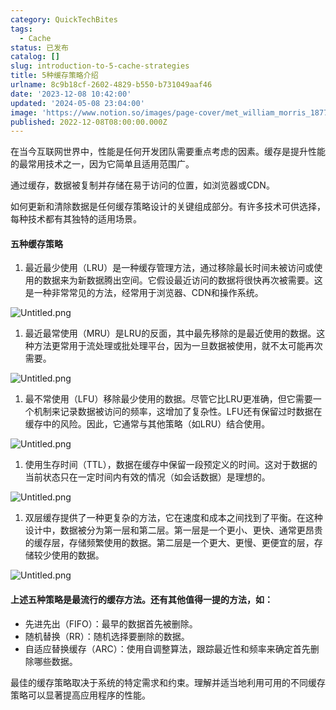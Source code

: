```yaml
---
category: QuickTechBites
tags:
  - Cache
status: 已发布
catalog: []
slug: introduction-to-5-cache-strategies
title: 5种缓存策略介绍
urlname: 8c9b18cf-2602-4829-b550-b731049aaf46
date: '2023-12-08 10:42:00'
updated: '2024-05-08 23:04:00'
image: 'https://www.notion.so/images/page-cover/met_william_morris_1877_willow.jpg'
published: 2022-12-08T08:00:00.000Z
---
```


在当今互联网世界中，性能是任何开发团队需要重点考虑的因素。缓存是提升性能的最常用技术之一，因为它简单且适用范围广。


通过缓存，数据被复制并存储在易于访问的位置，如浏览器或CDN。


如何更新和清除数据是任何缓存策略设计的关键组成部分。有许多技术可供选择，每种技术都有其独特的适用场景。


#### 五种缓存策略

1. 最近最少使用（LRU）是一种缓存管理方法，通过移除最长时间未被访问或使用的数据来为新数据腾出空间。它假设最近访问的数据将很快再次被需要。这是一种非常常见的方法，经常用于浏览器、CDN和操作系统。

![Untitled.png](https://prod-files-secure.s3.us-west-2.amazonaws.com/5d24fe63-e567-4804-86f9-9fdc62e13082/74494354-3dc7-4fc2-be3e-7e15913b3f24/Untitled.png?X-Amz-Algorithm=AWS4-HMAC-SHA256&X-Amz-Content-Sha256=UNSIGNED-PAYLOAD&X-Amz-Credential=ASIAZI2LB466XE5FH7EO%2F20250416%2Fus-west-2%2Fs3%2Faws4_request&X-Amz-Date=20250416T054010Z&X-Amz-Expires=3600&X-Amz-Security-Token=IQoJb3JpZ2luX2VjELX%2F%2F%2F%2F%2F%2F%2F%2F%2F%2FwEaCXVzLXdlc3QtMiJIMEYCIQCsSSPTUX9qcuvG90WDPkQtf7TWlFaon8fg8iebcCr6kwIhAI9xjQufT1aCajGE0ZkGcvPRQUlxBUH5ZmVXeKPEGGp%2FKv8DCD4QABoMNjM3NDIzMTgzODA1IgzGr1C15cdmWTfJA6kq3AM3JAGGz%2Fpl0fCxkD8z4px66zdgMuJVylTKB1WBBVxGgwEaLMxAqCshCnBNs8uRhE1UEBoqS2bSeQT84Ew%2FKHQZbv%2Bud%2BPebAZf9oIICCdIkrwHz4%2B7JHQAqBn7bseL0J%2BPeHQ5gcdtCMNY7MF%2FPlaOeMsoVDA8LVWpYFLGvxk8LX4RLxVs9gv94k2ygEmkgKepUfh48HuraiyzhtWjaTiPKgN0ijyhVkY3YX4hN7eedzwGxk6lp5H7ePxQ1nORPVOHv1JMVKAKGVozrhLkSK5y2UqdtOoBP1yi%2FkjqIUBXXl7HOdhAsLB15yzv90w9RPpEGX%2B3WmJnK0TvAkErehHetZvXZ8v%2FLlKFJq21YakGis%2BvA47uHCHcA6t96MQKOonU9Oo1mrhSF3tvijUene8AMHQJlEmS7w%2BVZIAxPnIdWuzRAdf%2BeZ3qy701Wy%2BeTHPv5OA3Ru0rC5z4Movu4Mo3H1xSxlfDHvV7Qu0UX9MnYK8G3lUGL%2FxdTgo2wq06kwx1UZWyVcU%2FMlRJNKExn%2B5g%2FKOkBXL0WAcza7tIEz9GIGrRJLTtP6Ts7P5CwSIgR3X7fLD5gpMU8bLhBPHsqDya%2BK0YhShRurskWhzAwKNp9VaCzbaozb1e3ZJvcDCA7%2Fy%2FBjqkATxiHs5VCYz%2Ba3LfVlyigZZNpzihGhTsZcl4xB%2FDVPrulYKhp7gImKj8k1u%2FLdN9mGlRiFNbbqdBSo8vNY6KX0D%2BxWTR3P6trzM7Ep9AmQrje0zl1BJYJS3r9Elq6pQi39J4rocD6pFY2hsUdM6UsIJAEwfiNP1N02YxN4YyGOnRq9hv4lGFcgSsk9lk6PB3J0wi4HiX1NC6wrjSDRtpZdsKSzLr&X-Amz-Signature=190715207ee740cc372e81383ece8c058224a3055ee36a7bbae765b3da812c4e&X-Amz-SignedHeaders=host&x-id=GetObject)

1. 最近最常使用（MRU）是LRU的反面，其中最先移除的是最近使用的数据。这种方法更常用于流处理或批处理平台，因为一旦数据被使用，就不太可能再次需要。

![Untitled.png](https://prod-files-secure.s3.us-west-2.amazonaws.com/5d24fe63-e567-4804-86f9-9fdc62e13082/9394e615-e149-4cd8-9a1b-e3c39cda8184/Untitled.png?X-Amz-Algorithm=AWS4-HMAC-SHA256&X-Amz-Content-Sha256=UNSIGNED-PAYLOAD&X-Amz-Credential=ASIAZI2LB466XE5FH7EO%2F20250416%2Fus-west-2%2Fs3%2Faws4_request&X-Amz-Date=20250416T054010Z&X-Amz-Expires=3600&X-Amz-Security-Token=IQoJb3JpZ2luX2VjELX%2F%2F%2F%2F%2F%2F%2F%2F%2F%2FwEaCXVzLXdlc3QtMiJIMEYCIQCsSSPTUX9qcuvG90WDPkQtf7TWlFaon8fg8iebcCr6kwIhAI9xjQufT1aCajGE0ZkGcvPRQUlxBUH5ZmVXeKPEGGp%2FKv8DCD4QABoMNjM3NDIzMTgzODA1IgzGr1C15cdmWTfJA6kq3AM3JAGGz%2Fpl0fCxkD8z4px66zdgMuJVylTKB1WBBVxGgwEaLMxAqCshCnBNs8uRhE1UEBoqS2bSeQT84Ew%2FKHQZbv%2Bud%2BPebAZf9oIICCdIkrwHz4%2B7JHQAqBn7bseL0J%2BPeHQ5gcdtCMNY7MF%2FPlaOeMsoVDA8LVWpYFLGvxk8LX4RLxVs9gv94k2ygEmkgKepUfh48HuraiyzhtWjaTiPKgN0ijyhVkY3YX4hN7eedzwGxk6lp5H7ePxQ1nORPVOHv1JMVKAKGVozrhLkSK5y2UqdtOoBP1yi%2FkjqIUBXXl7HOdhAsLB15yzv90w9RPpEGX%2B3WmJnK0TvAkErehHetZvXZ8v%2FLlKFJq21YakGis%2BvA47uHCHcA6t96MQKOonU9Oo1mrhSF3tvijUene8AMHQJlEmS7w%2BVZIAxPnIdWuzRAdf%2BeZ3qy701Wy%2BeTHPv5OA3Ru0rC5z4Movu4Mo3H1xSxlfDHvV7Qu0UX9MnYK8G3lUGL%2FxdTgo2wq06kwx1UZWyVcU%2FMlRJNKExn%2B5g%2FKOkBXL0WAcza7tIEz9GIGrRJLTtP6Ts7P5CwSIgR3X7fLD5gpMU8bLhBPHsqDya%2BK0YhShRurskWhzAwKNp9VaCzbaozb1e3ZJvcDCA7%2Fy%2FBjqkATxiHs5VCYz%2Ba3LfVlyigZZNpzihGhTsZcl4xB%2FDVPrulYKhp7gImKj8k1u%2FLdN9mGlRiFNbbqdBSo8vNY6KX0D%2BxWTR3P6trzM7Ep9AmQrje0zl1BJYJS3r9Elq6pQi39J4rocD6pFY2hsUdM6UsIJAEwfiNP1N02YxN4YyGOnRq9hv4lGFcgSsk9lk6PB3J0wi4HiX1NC6wrjSDRtpZdsKSzLr&X-Amz-Signature=840010a5774b9667a498f005b3582faa580341f2def053862b7d3d927a7747da&X-Amz-SignedHeaders=host&x-id=GetObject)

1. 最不常使用（LFU）移除最少使用的数据。尽管它比LRU更准确，但它需要一个机制来记录数据被访问的频率，这增加了复杂性。LFU还有保留过时数据在缓存中的风险。因此，它通常与其他策略（如LRU）结合使用。

![Untitled.png](https://prod-files-secure.s3.us-west-2.amazonaws.com/5d24fe63-e567-4804-86f9-9fdc62e13082/ff489bb8-941e-4617-b208-e17020ed7ada/Untitled.png?X-Amz-Algorithm=AWS4-HMAC-SHA256&X-Amz-Content-Sha256=UNSIGNED-PAYLOAD&X-Amz-Credential=ASIAZI2LB466XE5FH7EO%2F20250416%2Fus-west-2%2Fs3%2Faws4_request&X-Amz-Date=20250416T054010Z&X-Amz-Expires=3600&X-Amz-Security-Token=IQoJb3JpZ2luX2VjELX%2F%2F%2F%2F%2F%2F%2F%2F%2F%2FwEaCXVzLXdlc3QtMiJIMEYCIQCsSSPTUX9qcuvG90WDPkQtf7TWlFaon8fg8iebcCr6kwIhAI9xjQufT1aCajGE0ZkGcvPRQUlxBUH5ZmVXeKPEGGp%2FKv8DCD4QABoMNjM3NDIzMTgzODA1IgzGr1C15cdmWTfJA6kq3AM3JAGGz%2Fpl0fCxkD8z4px66zdgMuJVylTKB1WBBVxGgwEaLMxAqCshCnBNs8uRhE1UEBoqS2bSeQT84Ew%2FKHQZbv%2Bud%2BPebAZf9oIICCdIkrwHz4%2B7JHQAqBn7bseL0J%2BPeHQ5gcdtCMNY7MF%2FPlaOeMsoVDA8LVWpYFLGvxk8LX4RLxVs9gv94k2ygEmkgKepUfh48HuraiyzhtWjaTiPKgN0ijyhVkY3YX4hN7eedzwGxk6lp5H7ePxQ1nORPVOHv1JMVKAKGVozrhLkSK5y2UqdtOoBP1yi%2FkjqIUBXXl7HOdhAsLB15yzv90w9RPpEGX%2B3WmJnK0TvAkErehHetZvXZ8v%2FLlKFJq21YakGis%2BvA47uHCHcA6t96MQKOonU9Oo1mrhSF3tvijUene8AMHQJlEmS7w%2BVZIAxPnIdWuzRAdf%2BeZ3qy701Wy%2BeTHPv5OA3Ru0rC5z4Movu4Mo3H1xSxlfDHvV7Qu0UX9MnYK8G3lUGL%2FxdTgo2wq06kwx1UZWyVcU%2FMlRJNKExn%2B5g%2FKOkBXL0WAcza7tIEz9GIGrRJLTtP6Ts7P5CwSIgR3X7fLD5gpMU8bLhBPHsqDya%2BK0YhShRurskWhzAwKNp9VaCzbaozb1e3ZJvcDCA7%2Fy%2FBjqkATxiHs5VCYz%2Ba3LfVlyigZZNpzihGhTsZcl4xB%2FDVPrulYKhp7gImKj8k1u%2FLdN9mGlRiFNbbqdBSo8vNY6KX0D%2BxWTR3P6trzM7Ep9AmQrje0zl1BJYJS3r9Elq6pQi39J4rocD6pFY2hsUdM6UsIJAEwfiNP1N02YxN4YyGOnRq9hv4lGFcgSsk9lk6PB3J0wi4HiX1NC6wrjSDRtpZdsKSzLr&X-Amz-Signature=46d57b9075c44d5e82b919e6f9177a7a6ab6813e1d6a31c2281cb943f70c17c0&X-Amz-SignedHeaders=host&x-id=GetObject)

1. 使用生存时间（TTL），数据在缓存中保留一段预定义的时间。这对于数据的当前状态只在一定时间内有效的情况（如会话数据）是理想的。

![Untitled.png](https://prod-files-secure.s3.us-west-2.amazonaws.com/5d24fe63-e567-4804-86f9-9fdc62e13082/480ed8d3-f3c7-4a40-a9c6-4ca2e915c139/Untitled.png?X-Amz-Algorithm=AWS4-HMAC-SHA256&X-Amz-Content-Sha256=UNSIGNED-PAYLOAD&X-Amz-Credential=ASIAZI2LB466XE5FH7EO%2F20250416%2Fus-west-2%2Fs3%2Faws4_request&X-Amz-Date=20250416T054010Z&X-Amz-Expires=3600&X-Amz-Security-Token=IQoJb3JpZ2luX2VjELX%2F%2F%2F%2F%2F%2F%2F%2F%2F%2FwEaCXVzLXdlc3QtMiJIMEYCIQCsSSPTUX9qcuvG90WDPkQtf7TWlFaon8fg8iebcCr6kwIhAI9xjQufT1aCajGE0ZkGcvPRQUlxBUH5ZmVXeKPEGGp%2FKv8DCD4QABoMNjM3NDIzMTgzODA1IgzGr1C15cdmWTfJA6kq3AM3JAGGz%2Fpl0fCxkD8z4px66zdgMuJVylTKB1WBBVxGgwEaLMxAqCshCnBNs8uRhE1UEBoqS2bSeQT84Ew%2FKHQZbv%2Bud%2BPebAZf9oIICCdIkrwHz4%2B7JHQAqBn7bseL0J%2BPeHQ5gcdtCMNY7MF%2FPlaOeMsoVDA8LVWpYFLGvxk8LX4RLxVs9gv94k2ygEmkgKepUfh48HuraiyzhtWjaTiPKgN0ijyhVkY3YX4hN7eedzwGxk6lp5H7ePxQ1nORPVOHv1JMVKAKGVozrhLkSK5y2UqdtOoBP1yi%2FkjqIUBXXl7HOdhAsLB15yzv90w9RPpEGX%2B3WmJnK0TvAkErehHetZvXZ8v%2FLlKFJq21YakGis%2BvA47uHCHcA6t96MQKOonU9Oo1mrhSF3tvijUene8AMHQJlEmS7w%2BVZIAxPnIdWuzRAdf%2BeZ3qy701Wy%2BeTHPv5OA3Ru0rC5z4Movu4Mo3H1xSxlfDHvV7Qu0UX9MnYK8G3lUGL%2FxdTgo2wq06kwx1UZWyVcU%2FMlRJNKExn%2B5g%2FKOkBXL0WAcza7tIEz9GIGrRJLTtP6Ts7P5CwSIgR3X7fLD5gpMU8bLhBPHsqDya%2BK0YhShRurskWhzAwKNp9VaCzbaozb1e3ZJvcDCA7%2Fy%2FBjqkATxiHs5VCYz%2Ba3LfVlyigZZNpzihGhTsZcl4xB%2FDVPrulYKhp7gImKj8k1u%2FLdN9mGlRiFNbbqdBSo8vNY6KX0D%2BxWTR3P6trzM7Ep9AmQrje0zl1BJYJS3r9Elq6pQi39J4rocD6pFY2hsUdM6UsIJAEwfiNP1N02YxN4YyGOnRq9hv4lGFcgSsk9lk6PB3J0wi4HiX1NC6wrjSDRtpZdsKSzLr&X-Amz-Signature=6c4d046fa18c8debd4b3fd72d09dee0bda2918fbe93018996b0c8e3f6736a692&X-Amz-SignedHeaders=host&x-id=GetObject)

1. 双层缓存提供了一种更复杂的方法，它在速度和成本之间找到了平衡。在这种设计中，数据被分为第一层和第二层。第一层是一个更小、更快、通常更昂贵的缓存层，存储频繁使用的数据。第二层是一个更大、更慢、更便宜的层，存储较少使用的数据。

![Untitled.png](https://prod-files-secure.s3.us-west-2.amazonaws.com/5d24fe63-e567-4804-86f9-9fdc62e13082/35e68090-275d-4707-9e9a-ce86f000e9eb/Untitled.png?X-Amz-Algorithm=AWS4-HMAC-SHA256&X-Amz-Content-Sha256=UNSIGNED-PAYLOAD&X-Amz-Credential=ASIAZI2LB466XE5FH7EO%2F20250416%2Fus-west-2%2Fs3%2Faws4_request&X-Amz-Date=20250416T054010Z&X-Amz-Expires=3600&X-Amz-Security-Token=IQoJb3JpZ2luX2VjELX%2F%2F%2F%2F%2F%2F%2F%2F%2F%2FwEaCXVzLXdlc3QtMiJIMEYCIQCsSSPTUX9qcuvG90WDPkQtf7TWlFaon8fg8iebcCr6kwIhAI9xjQufT1aCajGE0ZkGcvPRQUlxBUH5ZmVXeKPEGGp%2FKv8DCD4QABoMNjM3NDIzMTgzODA1IgzGr1C15cdmWTfJA6kq3AM3JAGGz%2Fpl0fCxkD8z4px66zdgMuJVylTKB1WBBVxGgwEaLMxAqCshCnBNs8uRhE1UEBoqS2bSeQT84Ew%2FKHQZbv%2Bud%2BPebAZf9oIICCdIkrwHz4%2B7JHQAqBn7bseL0J%2BPeHQ5gcdtCMNY7MF%2FPlaOeMsoVDA8LVWpYFLGvxk8LX4RLxVs9gv94k2ygEmkgKepUfh48HuraiyzhtWjaTiPKgN0ijyhVkY3YX4hN7eedzwGxk6lp5H7ePxQ1nORPVOHv1JMVKAKGVozrhLkSK5y2UqdtOoBP1yi%2FkjqIUBXXl7HOdhAsLB15yzv90w9RPpEGX%2B3WmJnK0TvAkErehHetZvXZ8v%2FLlKFJq21YakGis%2BvA47uHCHcA6t96MQKOonU9Oo1mrhSF3tvijUene8AMHQJlEmS7w%2BVZIAxPnIdWuzRAdf%2BeZ3qy701Wy%2BeTHPv5OA3Ru0rC5z4Movu4Mo3H1xSxlfDHvV7Qu0UX9MnYK8G3lUGL%2FxdTgo2wq06kwx1UZWyVcU%2FMlRJNKExn%2B5g%2FKOkBXL0WAcza7tIEz9GIGrRJLTtP6Ts7P5CwSIgR3X7fLD5gpMU8bLhBPHsqDya%2BK0YhShRurskWhzAwKNp9VaCzbaozb1e3ZJvcDCA7%2Fy%2FBjqkATxiHs5VCYz%2Ba3LfVlyigZZNpzihGhTsZcl4xB%2FDVPrulYKhp7gImKj8k1u%2FLdN9mGlRiFNbbqdBSo8vNY6KX0D%2BxWTR3P6trzM7Ep9AmQrje0zl1BJYJS3r9Elq6pQi39J4rocD6pFY2hsUdM6UsIJAEwfiNP1N02YxN4YyGOnRq9hv4lGFcgSsk9lk6PB3J0wi4HiX1NC6wrjSDRtpZdsKSzLr&X-Amz-Signature=292f1cd090f9c59ae2a547d8409ed3b06ca694d8803c0676924d01096efc44ee&X-Amz-SignedHeaders=host&x-id=GetObject)


#### 上述五种策略是最流行的缓存方法。还有其他值得一提的方法，如：

- 先进先出（FIFO）：最早的数据首先被删除。
- 随机替换（RR）：随机选择要删除的数据。
- 自适应替换缓存（ARC）：使用自调整算法，跟踪最近性和频率来确定首先删除哪些数据。

最佳的缓存策略取决于系统的特定需求和约束。理解并适当地利用可用的不同缓存策略可以显著提高应用程序的性能。

